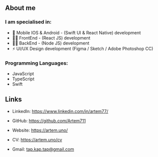 ## About me

### I am specialised in:
- 📱 Mobile IOS & Android - (Swift UI & React Native) development
-  👨‍💻 FrontEnd - (React JS) development
- 👨‍🔬 BackEnd - (Node JS) development
- ⚡ UI/UX Design development (Figma / Sketch / Adobe Photoshop CC)

### Programming Languages: 
 - JavaScript
 - TypeScript
 - Swift

## Links
- LinkedIn: https://www.linkedin.com/in/artem77/
- GitHub: https://github.com/Artem711

- Website: https://artem.uno/
- CV: https://artem.uno/cv
- Gmail: tap.kap.tap@gmail.com

